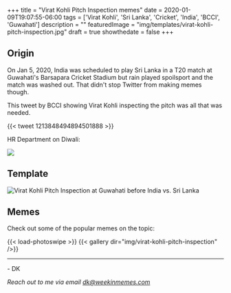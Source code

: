 +++
title = "Virat Kohli Pitch Inspection memes"
date = 2020-01-09T19:07:55-06:00
tags = ['Virat Kohli', 'Sri Lanka', 'Cricket', 'India', 'BCCI', 'Guwahati']
description = ""
featuredImage = "img/templates/virat-kohli-pitch-inspection.jpg"
draft = true
showthedate = false
+++


## Origin

On Jan 5, 2020, India was scheduled to play Sri Lanka in a T20 match at Guwahati's Barsapara Cricket Stadium but rain played spoilsport and the match was washed out. That didn't stop Twitter from making memes though.
<!--more-->

This tweet by BCCI showing Virat Kohli inspecting the pitch was all that was needed.

{{< tweet 1213848494894501888 >}}

HR Department on Diwali:

![](img/virat-kohli-pitch-inspection/virat-kohli-pitch-inspection-004.png)

## Template

![Virat Kohli Pitch Inspection at Guwahati before India vs. Sri Lanka](img/templates/virat-kohli-pitch-inspection.jpg)

## Memes

Check out some of the popular memes on the topic:

{{< load-photoswipe >}}
{{< gallery dir="img/virat-kohli-pitch-inspection" />}}


---
\- DK

*Reach out to me via email dk@weekinmemes.com*